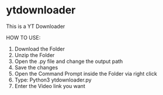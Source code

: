 # ytdownloader
This is a YT Downloader

HOW TO USE:
  1. Download the Folder
  2. Unzip the Folder
  3. Open the .py file and change the output path
  4. Save the changes
  5. Open the Command Prompt inside the Folder via right click
  6. Type: Python3 ytdownloader.py
  7. Enter the Video link you want
